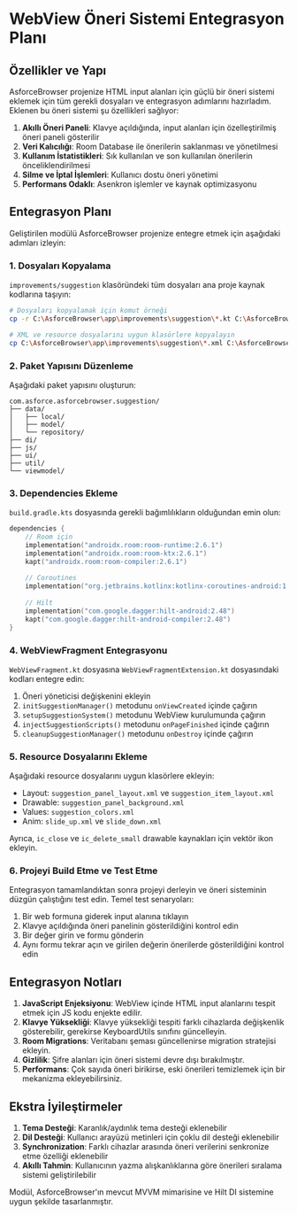 # WebView Öneri Sistemi Entegrasyon Planı

## Özellikler ve Yapı

AsforceBrowser projenize HTML input alanları için güçlü bir öneri sistemi eklemek için tüm gerekli dosyaları ve entegrasyon adımlarını hazırladım. Eklenen bu öneri sistemi şu özellikleri sağlıyor:

1. **Akıllı Öneri Paneli**: Klavye açıldığında, input alanları için özelleştirilmiş öneri paneli gösterilir
2. **Veri Kalıcılığı**: Room Database ile önerilerin saklanması ve yönetilmesi
3. **Kullanım İstatistikleri**: Sık kullanılan ve son kullanılan önerilerin önceliklendirilmesi
4. **Silme ve İptal İşlemleri**: Kullanıcı dostu öneri yönetimi
5. **Performans Odaklı**: Asenkron işlemler ve kaynak optimizasyonu

## Entegrasyon Planı

Geliştirilen modülü AsforceBrowser projenize entegre etmek için aşağıdaki adımları izleyin:

### 1. Dosyaları Kopyalama

`improvements/suggestion` klasöründeki tüm dosyaları ana proje kaynak kodlarına taşıyın:

```bash
# Dosyaları kopyalamak için komut örneği
cp -r C:\AsforceBrowser\app\improvements\suggestion\*.kt C:\AsforceBrowser\app\src\main\java\com\asforce\asforcebrowser\suggestion\

# XML ve resource dosyalarını uygun klasörlere kopyalayın
cp C:\AsforceBrowser\app\improvements\suggestion\*.xml C:\AsforceBrowser\app\src\main\res\[uygun_klasör]\
```

### 2. Paket Yapısını Düzenleme

Aşağıdaki paket yapısını oluşturun:

```
com.asforce.asforcebrowser.suggestion/
├── data/
│   ├── local/
│   ├── model/
│   └── repository/
├── di/
├── js/
├── ui/
├── util/
└── viewmodel/
```

### 3. Dependencies Ekleme

`build.gradle.kts` dosyasında gerekli bağımlılıkların olduğundan emin olun:

```kotlin
dependencies {
    // Room için
    implementation("androidx.room:room-runtime:2.6.1")
    implementation("androidx.room:room-ktx:2.6.1")
    kapt("androidx.room:room-compiler:2.6.1")
    
    // Coroutines
    implementation("org.jetbrains.kotlinx:kotlinx-coroutines-android:1.7.3")
    
    // Hilt
    implementation("com.google.dagger:hilt-android:2.48")
    kapt("com.google.dagger:hilt-android-compiler:2.48")
}
```

### 4. WebViewFragment Entegrasyonu

`WebViewFragment.kt` dosyasına `WebViewFragmentExtension.kt` dosyasındaki kodları entegre edin:

1. Öneri yöneticisi değişkenini ekleyin
2. `initSuggestionManager()` metodunu `onViewCreated` içinde çağırın
3. `setupSuggestionSystem()` metodunu WebView kurulumunda çağırın
4. `injectSuggestionScripts()` metodunu `onPageFinished` içinde çağırın
5. `cleanupSuggestionManager()` metodunu `onDestroy` içinde çağırın

### 5. Resource Dosyalarını Ekleme

Aşağıdaki resource dosyalarını uygun klasörlere ekleyin:

- Layout: `suggestion_panel_layout.xml` ve `suggestion_item_layout.xml`
- Drawable: `suggestion_panel_background.xml`
- Values: `suggestion_colors.xml`
- Anim: `slide_up.xml` ve `slide_down.xml`

Ayrıca, `ic_close` ve `ic_delete_small` drawable kaynakları için vektör ikon ekleyin.

### 6. Projeyi Build Etme ve Test Etme

Entegrasyon tamamlandıktan sonra projeyi derleyin ve öneri sisteminin düzgün çalıştığını test edin. Temel test senaryoları:

1. Bir web formuna giderek input alanına tıklayın
2. Klavye açıldığında öneri panelinin gösterildiğini kontrol edin
3. Bir değer girin ve formu gönderin
4. Aynı formu tekrar açın ve girilen değerin önerilerde gösterildiğini kontrol edin

## Entegrasyon Notları

1. **JavaScript Enjeksiyonu**: WebView içinde HTML input alanlarını tespit etmek için JS kodu enjekte edilir.
2. **Klavye Yüksekliği**: Klavye yüksekliği tespiti farklı cihazlarda değişkenlik gösterebilir, gerekirse KeyboardUtils sınıfını güncelleyin.
3. **Room Migrations**: Veritabanı şeması güncellenirse migration stratejisi ekleyin.
4. **Gizlilik**: Şifre alanları için öneri sistemi devre dışı bırakılmıştır.
5. **Performans**: Çok sayıda öneri birikirse, eski önerileri temizlemek için bir mekanizma ekleyebilirsiniz.

## Ekstra İyileştirmeler

1. **Tema Desteği**: Karanlık/aydınlık tema desteği eklenebilir
2. **Dil Desteği**: Kullanıcı arayüzü metinleri için çoklu dil desteği eklenebilir
3. **Synchronization**: Farklı cihazlar arasında öneri verilerini senkronize etme özelliği eklenebilir
4. **Akıllı Tahmin**: Kullanıcının yazma alışkanlıklarına göre önerileri sıralama sistemi geliştirilebilir

Modül, AsforceBrowser'ın mevcut MVVM mimarisine ve Hilt DI sistemine uygun şekilde tasarlanmıştır.

